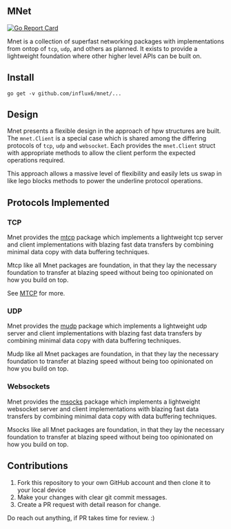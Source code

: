 MNet
------
[![Go Report Card](https://goreportcard.com/badge/github.com/influx6/mnet)](https://goreportcard.com/report/github.com/influx6/mnet)

Mnet is a collection of superfast networking packages with implementations from ontop of `tcp`, `udp`, and others as planned. It exists to provide a lightweight foundation where other higher level APIs can 
be built on.

## Install

```
go get -v github.com/influx6/mnet/...
```

## Design

Mnet presents a flexible design in the approach of hpw structures are built. The `mnet.Client` is a special case which is shared among the differing protocols of `tcp`, `udp` and `websocket`. Each provides the `mnet.Client` struct with appropriate methods to allow the client perform the expected operations required.

This approach allows a massive level of flexibility and easily lets us swap in like lego blocks methods to power the underline protocol operations.

## Protocols Implemented

### TCP

Mnet provides the [mtcp](./mtcp) package which implements a lightweight tcp server and client implementations with blazing fast data transfers by combining minimal data copy with data buffering techniques. 

Mtcp like all Mnet packages are foundation, in that they lay the necessary foundation to transfer at blazing speed without being too opinionated on how you build on top.


See [MTCP](./mtcp) for more.

### UDP

Mnet provides the [mudp](./mudp) package which implements a lightweight udp server and client implementations with blazing fast data transfers by combining minimal data copy with data buffering techniques. 

Mudp like all Mnet packages are foundation, in that they lay the necessary foundation to transfer at blazing speed without being too opinionated on how you build on top.

### Websockets

Mnet provides the [msocks](./msocks) package which implements a lightweight websocket server and client implementations with blazing fast data transfers by combining minimal data copy with data buffering techniques. 

Msocks like all Mnet packages are foundation, in that they lay the necessary foundation to transfer at blazing speed without being too opinionated on how you build on top.


## Contributions

1. Fork this repository to your own GitHub account and then clone it to your local device
2. Make your changes with clear git commit messages.
3. Create a PR request with detail reason for change.

Do reach out anything, if PR takes time for review. :)

